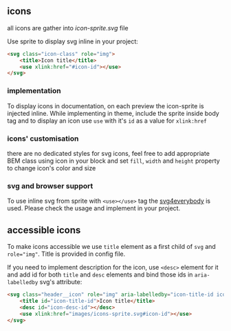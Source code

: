 ## icons

all icons are gather into *icon-sprite.svg* file

Use sprite to display svg inline in your project:

```html
<svg class="icon-class" role="img">
    <title>Icon title</title>
    <use xlink:href="#icon-id"></use>
</svg>
```

### implementation

To display icons in documentation, on each preview the icon-sprite is injected inline.
While implementing in theme, include the sprite inside body tag and to display an icon use `use` with it's `id` as a value for `xlink:href`

### icons' customisation

there are no dedicated styles for svg icons,
feel free to add appropriate BEM class using icon in your block and set `fill`, `width` and `height` property to change icon's color and size

### svg and browser support

To use inline svg from sprite with `<use></use>` tag the [svg4everybody](https://github.com/jonathantneal/svg4everybody) is used.
Please check the usage and implement in your project.

## accessible icons

To make icons accessible we use `title` element as a first child of `svg` and `role="img"`. Title is provided in config file.

If you need to implement description for the icon, use `<desc>` element for it and add id for both `title` and `desc` elements and bind those ids in `aria-labelledby` svg's attribute:

```html
<svg class="header__icon" role="img" aria-labelledby="icon-title-id icon-desc-id">
    <title id="icon-title-id">Icon title</title>
    <desc id="icon-desc-id"></desc>
    <use xlink:href="images/icons-sprite.svg#icon-id"></use>
</svg>
```
